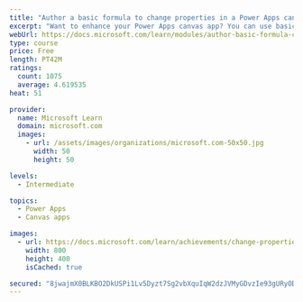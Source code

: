 ```yaml
---
title: "Author a basic formula to change properties in a Power Apps canvas app"
excerpt: "Want to enhance your Power Apps canvas app? You can use basic formulas to make changes to control properties.  This will include changing the format, position, simple calculations, and implementing conditional formatting."
webUrl: https://docs.microsoft.com/learn/modules/author-basic-formula-change-properties-powerapps/
type: course
price: Free
length: PT42M
ratings:
  count: 1075
  average: 4.619535
heat: 51

provider:
  name: Microsoft Learn
  domain: microsoft.com
  images:
    - url: /assets/images/organizations/microsoft.com-50x50.jpg
      width: 50
      height: 50

levels:
  - Intermediate

topics:
  - Power Apps
  - Canvas apps

images:
  - url: https://docs.microsoft.com/learn/achievements/change-properties-social.png
    width: 800
    height: 400
    isCached: true

secured: "8jwajmX0BLKBO2DkUSPi1Lv5Dyzt7Sg2vbXquIqW2dzJVMyGDvzIe93gURyODKNkN5JDaWhC2UGOzpyAXnzAyBWspR4oBqquGU0JNQiepud5GTf/qidJK7xdZqY6oTb7g11QRVxO42DaBxG73EE9RqJNUo7vs8UUmals22nQ+n48dIrpny2AakEyqr3M/HA+0IZhj+QUBPBdXhNkAMNmn3ociQfx8wuKOBeG6fsbcROt2KDjLGlnktPWG143NgQuzyDmoju6zU5bMrgz+O0KEMQGB4A1pjD1bap/PYaFuB/y+z/qBJqDZ3BC/cjlZpxLU6/egwao5WS5k9KTfhhcF4cBzki8uPHkhVZVBrSWN+128TEbaZxUqd/yJ9bh5R681pnGFdG7wKuaDMOxYvUTKJ6G7tE3DiUu4k40Ot5DzOg=;ovUsDfw5EYMUYfRNmCgU9A=="
---
```


